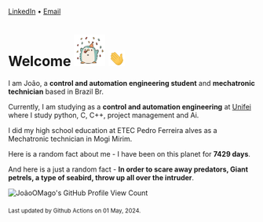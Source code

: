 [LinkedIn](https://www.linkedin.com/in/joão-pedro-gozzoli-b95641301/) &bull;
[Email](joaopedrogozzoli@gmail.com)

# Welcome <img src="happy.gif" height="64px" /> <img src="wave.gif" height="32px" />

I am João, a  **control and automation engineering student** and **mechatronic technician** based in Brazil Br.

Currently, I am studying as a **control and automation engineering** at [Unifei](https://unifei.edu.br) where I study python, C, C++, project management and Ai.

I did my high school education at ETEC Pedro Ferreira alves as a Mechatronic technician in Mogi Mirim.

Here is a random fact about me - I have been on this planet for **7429 days**.

And here is a just a random fact -  **In order to scare away predators, Giant petrels, a type of seabird, throw up all over the intruder**.

![JoãoOMago's GitHub Profile View Count](https://komarev.com/ghpvc/?username=JoaoOMago)

<sub>Last updated by Github Actions on 01 May, 2024.</sub>
